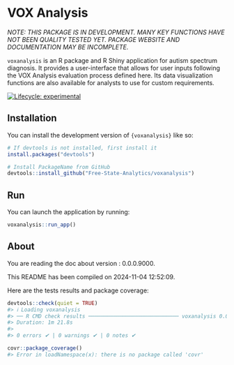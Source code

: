 
<!-- README.md is generated from README.Rmd. Please edit that file -->

# VOX Analysis

*NOTE: THIS PACKAGE IS IN DEVELOPMENT. MANY KEY FUNCTIONS HAVE NOT BEEN
QUALITY TESTED YET. PACKAGE WEBSITE AND DOCUMENTATION MAY BE
INCOMPLETE.*

`voxanalysis` is an R package and R Shiny application for autism
spectrum diagnosis. It provides a user-interface that allows for user
inputs following the VOX Analysis evaluation process defined here. Its
data visualization functions are also available for analysts to use for
custom requirements.

<!-- badges: start -->

[![Lifecycle:
experimental](https://img.shields.io/badge/lifecycle-experimental-orange.svg)](https://lifecycle.r-lib.org/articles/stages.html#experimental)
<!-- badges: end -->

## Installation

You can install the development version of `{voxanalysis}` like so:

``` r
# If devtools is not installed, first install it
install.packages("devtools")

# Install PackageName from GitHub
devtools::install_github("Free-State-Analytics/voxanalysis")
```

## Run

You can launch the application by running:

``` r
voxanalysis::run_app()
```

## About

You are reading the doc about version : 0.0.0.9000.

This README has been compiled on 2024-11-04 12:52:09.

Here are the tests results and package coverage:

``` r
devtools::check(quiet = TRUE)
#> ℹ Loading voxanalysis
#> ── R CMD check results ───────────────────────────── voxanalysis 0.0.0.9000 ────
#> Duration: 1m 21.8s
#> 
#> 0 errors ✔ | 0 warnings ✔ | 0 notes ✔
```

``` r
covr::package_coverage()
#> Error in loadNamespace(x): there is no package called 'covr'
```
